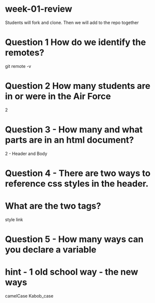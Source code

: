 # week-01-review
Students will fork and clone. Then we will add to the repo together

# Question 1 How do we identify the remotes?
git remote -v

# Question 2 How many students are in or were in the Air Force
2

# Question 3 - How many and what parts are in an html document?
2 - Header and Body

# Question 4 - There are two ways to reference css styles in the header.
# What are the two tags?
style
link

# Question 5 - How many ways can you declare a variable
# hint - 1 old school way - the new ways
camelCase
Kabob_case 

